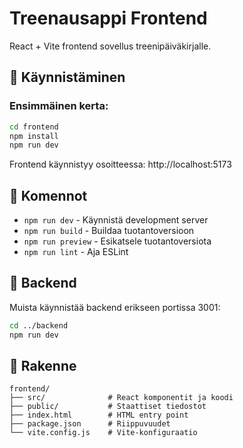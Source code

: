 # Treenausappi Frontend

React + Vite frontend sovellus treenipäiväkirjalle.

## 🚀 Käynnistäminen

### Ensimmäinen kerta:

```bash
cd frontend
npm install
npm run dev
```

Frontend käynnistyy osoitteessa: http://localhost:5173

## 📝 Komennot

- `npm run dev` - Käynnistä development server
- `npm run build` - Buildaa tuotantoversioon
- `npm run preview` - Esikatsele tuotantoversiota
- `npm run lint` - Aja ESLint

## 🔗 Backend

Muista käynnistää backend erikseen portissa 3001:

```bash
cd ../backend
npm run dev
```

## 📁 Rakenne

```
frontend/
├── src/              # React komponentit ja koodi
├── public/           # Staattiset tiedostot
├── index.html        # HTML entry point
├── package.json      # Riippuvuudet
└── vite.config.js    # Vite-konfiguraatio
```

